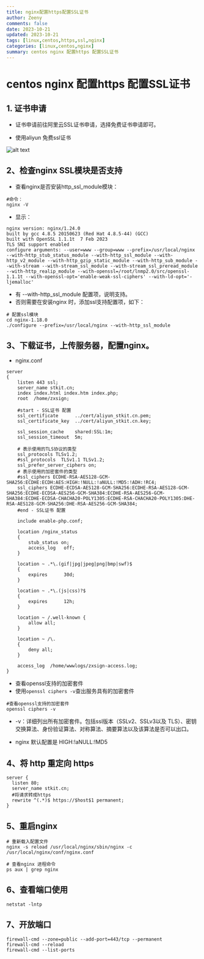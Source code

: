 ```yaml
---
title: nginx配置https配置SSL证书
author: Zeeny
comments: false
date: 2023-10-21
updated: 2023-10-21
tags: [linux,centos,https,ssl,nginx]
categories: [linux,centos,nginx]
summary: centos nginx 配置https 配置SSL证书
---
```


# centos nginx 配置https 配置SSL证书

## 1. 证书申请

* 证书申请前往阿里云SSL证书申请，选择免费证书申请即可。

* 使用aliyun 免费ssl证书

![alt text](/images/nginx-ssl-ca-image.png)


## 2、检查nginx SSL模块是否支持 

* 查看nginx是否安装http_ssl_module模块：

```
#命令：
nginx -V
```

* 显示：

```
nginx version: nginx/1.24.0
built by gcc 4.8.5 20150623 (Red Hat 4.8.5-44) (GCC)
built with OpenSSL 1.1.1t  7 Feb 2023
TLS SNI support enabled
configure arguments: --user=www --group=www --prefix=/usr/local/nginx --with-http_stub_status_module --with-http_ssl_module --with-http_v2_module --with-http_gzip_static_module --with-http_sub_module --with-stream --with-stream_ssl_module --with-stream_ssl_preread_module --with-http_realip_module --with-openssl=/root/lnmp2.0/src/openssl-1.1.1t --with-openssl-opt='enable-weak-ssl-ciphers' --with-ld-opt='-ljemalloc'
```

* 有 --with-http_ssl_module 配置项，说明支持。
* 否则需要在安装nginx 时，添加ssl支持配置项，如下：

```
# 配置ssl模块
cd nginx-1.18.0
./configure --prefix=/usr/local/nginx --with-http_ssl_module
```

## 3、下载证书，上传服务器，配置nginx。

* nginx.conf

```
server
{
    listen 443 ssl;
    server_name stkit.cn;
    index index.html index.htm index.php;
    root  /home/zxsign;
    
    #start - SSL证书 配置         
    ssl_certificate      ../cert/aliyun_stkit.cn.pem;
    ssl_certificate_key  ../cert/aliyun_stkit.cn.key;

    ssl_session_cache    shared:SSL:1m;
    ssl_session_timeout  5m;
    
    # 表示使用的TLS协议的类型
    ssl_protocols TLSv1.2;
    #ssl_protocols  TLSv1.1 TLSv1.2;
    ssl_prefer_server_ciphers on;
    # 表示使用的加密套件的类型
    #ssl_ciphers ECDHE-RSA-AES128-GCM-SHA256:ECDHE:ECDH:AES:HIGH:!NULL:!aNULL:!MD5:!ADH:!RC4;
    ssl_ciphers ECDHE-ECDSA-AES128-GCM-SHA256:ECDHE-RSA-AES128-GCM-SHA256:ECDHE-ECDSA-AES256-GCM-SHA384:ECDHE-RSA-AES256-GCM-SHA384:ECDHE-ECDSA-CHACHA20-POLY1305:ECDHE-RSA-CHACHA20-POLY1305:DHE-RSA-AES128-GCM-SHA256:DHE-RSA-AES256-GCM-SHA384;
    #end - SSL证书 配置
    
    include enable-php.conf;

    location /nginx_status
    {
        stub_status on;
        access_log   off;
    }

    location ~ .*\.(gif|jpg|jpeg|png|bmp|swf)$
    {
        expires      30d;
    }

    location ~ .*\.(js|css)?$
    {
        expires      12h;
    }

    location ~ /.well-known {
        allow all;
    }

    location ~ /\.
    {
        deny all;
    }

    access_log  /home/wwwlogs/zxsign-access.log;
}
```

* 查看openssl支持的加密套件
* 使用`openssl ciphers -v`查出服务具有的加密套件

```
#查看openssl支持的加密套件
openssl ciphers -v
```

* -v：详细列出所有加密套件。包括ssl版本（SSLv2、SSLv3以及 TLS）、密钥交换算法、身份验证算法、对称算法、摘要算法以及该算法是否可以出口。

*  nginx 默认配置是 HIGH:!aNULL:!MD5


## 4、将 http 重定向 https

```
server {
  listen 80;
  server_name stkit.cn;
  #将请求转成https
  rewrite ^(.*)$ https://$host$1 permanent;
}
```

## 5、重启nginx

```
# 重新载入配置文件
nginx -s reload /usr/local/nginx/sbin/nginx -c /usr/local/nginx/conf/nginx.conf

# 查看nginx 进程命令
ps aux | grep nginx
```

## 6、查看端口使用

```
netstat -lntp
```

## 7、开放端口

```
firewall-cmd --zone=public --add-port=443/tcp --permanent
firewall-cmd --reload
firewall-cmd --list-ports
```